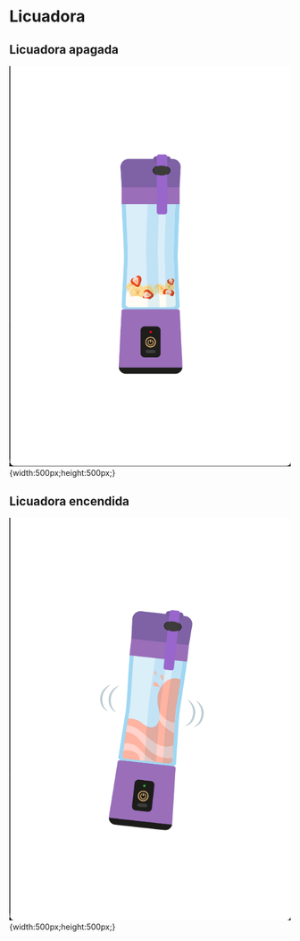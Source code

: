 # Licuadora

## Licuadora apagada

![Licuadora apagada](licuadoraApagada.png){width:500px;height:500px;}

## Licuadora encendida

![Licuadora encendida](licuadoraEncendida.png){width:500px;height:500px;}
